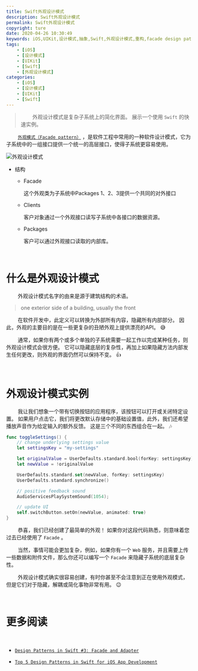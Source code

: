 ```yaml
---
title: Swift外观设计模式
description: Swift外观设计模式
permalink: Swift外观设计模式
copyright: ture
date: 2020-04-26 10:30:49
keywords: iOS,UIKit,设计模式,抽象,Swift,外观设计模式,重构,facade design pattern
tags:
    - [iOS]
    - [设计模式]
    - [UIKit]
    - [Swift]
    - [外观设计模式]
categories:
    - [iOS]
    - [设计模式]
    - [UIKit]
    - [Swift]
---
```


>&nbsp;&nbsp;&nbsp;&nbsp;&nbsp;&nbsp;&nbsp;&nbsp;外观设计模式是复杂子系统上的简化界面。 展示一个使用 ```Swift``` 的快速实例。

&nbsp;&nbsp;&nbsp;&nbsp;&nbsp;&nbsp;&nbsp;&nbsp;[```外观模式（Facade pattern）```](https://zh.wikipedia.org/wiki/%E5%A4%96%E8%A7%80%E6%A8%A1%E5%BC%8F "外观模式") ，是软件工程中常用的一种软件设计模式，它为子系统中的一组接口提供一个统一的高层接口，使得子系统更容易使用。



<!-- more -->

![外观设计模式](http://cdn.xuebaonline.com/fp-stp1.png "")

+ 结构
    + Facade

        这个外观类为子系统中Packages 1、2、3提供一个共同的对外接口
    + Clients

        客户对象通过一个外观接口读写子系统中各接口的数据资源。
    + Packages
        
        客户可以通过外观接口读取的内部库。


</br>

# **什么是外观设计模式**

&nbsp;&nbsp;&nbsp;&nbsp;&nbsp;&nbsp;&nbsp;&nbsp;外观设计模式名字的由来是源于建筑结构的术语。
> one exterior side of a building, usually the front

&nbsp;&nbsp;&nbsp;&nbsp;&nbsp;&nbsp;&nbsp;&nbsp;在软件开发中，此定义可以转换为外部所有内容，隐藏所有内部部分。 因此，外观的主要目的是在一些更复杂的丑陋外观上提供漂亮的API。 😅

&nbsp;&nbsp;&nbsp;&nbsp;&nbsp;&nbsp;&nbsp;&nbsp;通常，如果你有两个或多个单独的子系统需要一起工作以完成某种任务，则外观设计模式会很方便。 它可以隐藏底层的复杂性，再加上如果隐藏方法内部发生任何更改，则外观的界面仍然可以保持不变。 👍

</br>

# **外观设计模式实例**

&nbsp;&nbsp;&nbsp;&nbsp;&nbsp;&nbsp;&nbsp;&nbsp;我让我们想象一个带有切换按钮的应用程序，该按钮可以打开或关闭特定设置。 如果用户点击它，我们将更改默认存储中的基础设置值，此外，我们还希望播放声音作为给定输入的额外反馈。 这是三个不同的东西组合在一起。 🎶

``` Swift
func toggleSettings() {
    // change underlying settings value
    let settingsKey = "my-settings"

    let originalValue = UserDefaults.standard.bool(forKey: settingsKey)
    let newValue = !originalValue

    UserDefaults.standard.set(newValue, forKey: settingsKey)
    UserDefaults.standard.synchronize()

    // positive feedback sound
    AudioServicesPlaySystemSound(1054);

    // update UI
    self.switchButton.setOn(newValue, animated: true)
}
```

&nbsp;&nbsp;&nbsp;&nbsp;&nbsp;&nbsp;&nbsp;&nbsp;恭喜，我们已经创建了最简单的外观！ 如果你对这段代码熟悉，则意味着您过去已经使用了 ```Facade``` 。

&nbsp;&nbsp;&nbsp;&nbsp;&nbsp;&nbsp;&nbsp;&nbsp;当然，事情可能会更加复杂，例如，如果你有一个 ```Web``` 服务，并且需要上传一些数据和附件文件，那么你还可以编写一个 ```Facade``` 来隐藏子系统的底层复杂性。

&nbsp;&nbsp;&nbsp;&nbsp;&nbsp;&nbsp;&nbsp;&nbsp;外观设计模式确实很容易创建，有时你甚至不会注意到正在使用外观模式，但是它们对于隐藏，解耦或简化事物非常有用。 😉

</br>

# 更多阅读

<br>

+ [```Design Patterns in Swift #3: Facade and Adapter```](https://www.appcoda.com/design-pattern-structural/ "")

+ [```Top 5 Design Patterns in Swift for iOS App Development```](https://rubygarage.org/blog/swift-design-patterns "")
